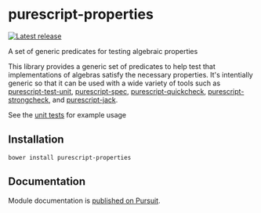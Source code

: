 # purescript-properties

[![Latest release](http://img.shields.io/github/release/Risto-Stevcev/purescript-properties.svg)](https://github.com/Risto-Stevcev/purescript-properties/releases)

A set of generic predicates for testing algebraic properties

This library provides a generic set of predicates to help test that 
implementations of algebras satisfy the necessary properties. It's intentially 
generic so that it can be used with a wide variety of tools such as 
[purescript-test-unit][0], [purescript-spec][1], [purescript-quickcheck][2],
[purescript-strongcheck][3], and [purescript-jack][4].

See the [unit tests][5] for example usage

## Installation

```
bower install purescript-properties
```

## Documentation

Module documentation is [published on Pursuit](http://pursuit.purescript.org/packages/purescript-properties).

[0]: https://github.com/bodil/purescript-test-unit
[1]: https://github.com/owickstrom/purescript-spec
[2]: https://github.com/purescript/purescript-quickcheck
[3]: https://github.com/purescript-contrib/purescript-strongcheck
[4]: https://github.com/jystic/purescript-jack
[5]: https://github.com/Risto-Stevcev/purescript-properties/blob/master/test/Control/Algebra/Properties.purs
